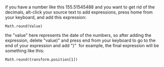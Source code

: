if you have a number like this 155.51545488 and you want to get rid of the decimals, alt-click your source text to add expressions, press home from your keyboard, and add this expression: 
```plaintext
Math.round(Value)
```
the "value" here represents the date of the numbers, so after adding the expression, delete "value)" and press end from your keyboard to go to the end of your expression and add ")" 
for example, the final expression will be something like this: 
```plaintext
Math.round(transform.position[1])
```


